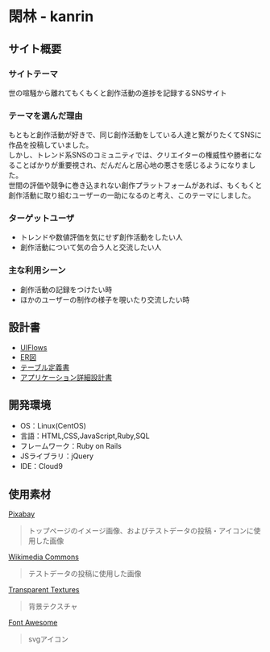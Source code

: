 # 閑林 - kanrin

## サイト概要
### サイトテーマ
世の喧騒から離れてもくもくと創作活動の進捗を記録するSNSサイト

### テーマを選んだ理由
もともと創作活動が好きで、同じ創作活動をしている人達と繋がりたくてSNSに作品を投稿していました。<br>
しかし、トレンド系SNSのコミュニティでは、クリエイターの権威性や勝者になることばかりが重要視され、だんだんと居心地の悪さを感じるようになりました。<br>
世間の評価や競争に巻き込まれない創作プラットフォームがあれば、もくもくと創作活動に取り組むユーザーの一助になるのと考え、このテーマにしました。

### ターゲットユーザ
- トレンドや数値評価を気にせず創作活動をしたい人
- 創作活動について気の合う人と交流したい人

### 主な利用シーン
- 創作活動の記録をつけたい時
- ほかのユーザーの制作の様子を覗いたり交流したい時

## 設計書
- [UIFlows](https://drive.google.com/file/d/1ehicDbnikcftjJrHELDCMw_jqdgdu3DH/view?usp=sharing)
- [ER図](https://drive.google.com/file/d/1Pw98BYaeTAHQ4TflLyy3Wk3PFQysNU-L/view?usp=sharing)
- [テーブル定義書](https://docs.google.com/spreadsheets/d/14ggTxKLM_dvhEiSwi2TEclVcCoDloK7n9GF8CYY85Ss/edit?usp=sharing)
- [アプリケーション詳細設計書](https://docs.google.com/spreadsheets/d/1vveoSQ5c_wamc7n9YR0kuSEcSkpOCEEsSPFBQoQ4waA/edit?usp=sharing)

## 開発環境
- OS：Linux(CentOS)
- 言語：HTML,CSS,JavaScript,Ruby,SQL
- フレームワーク：Ruby on Rails
- JSライブラリ：jQuery
- IDE：Cloud9

## 使用素材
[Pixabay](https://pixabay.com/ja/)
> トップページのイメージ画像、およびテストデータの投稿・アイコンに使用した画像

[Wikimedia Commons](https://commons.wikimedia.org/wiki/Main_Page)
> テストデータの投稿に使用した画像

[Transparent Textures](https://www.transparenttextures.com/)
> 背景テクスチャ

[Font Awesome](https://fontawesome.com/)
> svgアイコン
